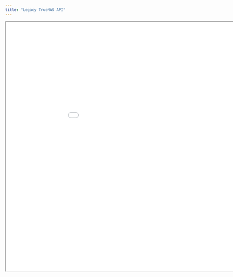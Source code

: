 ```yaml
---
title: "Legacy TrueNAS API"
---
```



<iframe id="inlineFrameExample"
    title="Inline Frame Example"
    width="1000"
    height="800"
    src="../index.html">
</iframe>

